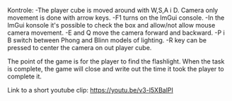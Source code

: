 Kontrole:
-The player cube is moved around with W,S,A i D.
Camera only movement is done with arrow keys.
-F1 turns on the ImGui console.
-In the ImGui konsole it's possible to check the box and allow/not allow mouse camera movement.
-E and Q move the camera forward and backward.
-P i B switch between Phong and Blinn models of lighting.
-R key can be pressed to center the camera on out player cube.

The point of the game is for the player to find the flashlight. When the task is complete, the game will close and write out the time it took the player to complete it.

Link to a short youtube clip: https://youtu.be/v3-l5XBalPI

